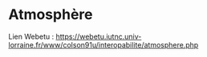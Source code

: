 # Atmosphère

Lien Webetu : https://webetu.iutnc.univ-lorraine.fr/www/colson91u/interopabilite/atmosphere.php
